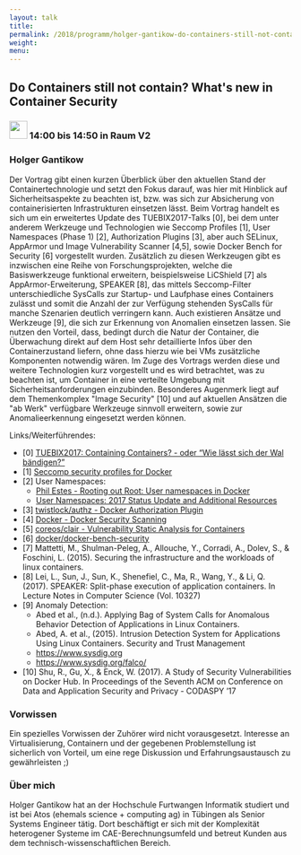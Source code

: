 ```yaml
---
layout: talk
title:
permalink: /2018/programm/holger-gantikow-do-containers-still-not-contain-what-s-new-in-container-security/
weight:
menu:
---
```

## Do Containers still not contain? What's new in Container Security

### <img height = "32" src="../../../images/talk.svg"> 14:00 bis 14:50 in Raum V2

### Holger Gantikow

Der Vortrag gibt einen kurzen Überblick über den aktuellen Stand der Containertechnologie und setzt den Fokus darauf, was hier mit Hinblick auf Sicherheitsaspekte zu beachten ist, bzw. was sich zur Absicherung von containerisierten Infrastrukturen einsetzen lässt.  Beim Vortrag handelt es sich um ein erweitertes Update des TUEBIX2017-Talks [0], bei dem unter anderem Werkzeuge und Technologien wie Seccomp Profiles [1], User Namespaces (Phase 1) [2], Authorization Plugins [3], aber auch SELinux, AppArmor und Image Vulnerability Scanner [4,5], sowie Docker Bench for Security [6] vorgestellt wurden.  Zusätzlich zu diesen Werkzeugen gibt es inzwischen eine Reihe von Forschungsprojekten, welche die Basiswerkzeuge funktional erweitern, beispielsweise LiCShield [7] als AppArmor-Erweiterung, SPEAKER [8], das mittels Seccomp-Filter unterschiedliche SysCalls zur Startup- und Laufphase eines Containers zulässt und somit die Anzahl der zur Verfügung stehenden SysCalls für manche Szenarien deutlich verringern kann.  Auch existieren Ansätze und Werkzeuge [9], die sich zur Erkennung von Anomalien einsetzen lassen. Sie nutzen den Vorteil, dass, bedingt durch die Natur der Container, die Überwachung direkt auf dem Host sehr detaillierte Infos über den Containerzustand liefern, ohne dass hierzu wie bei VMs zusätzliche Komponenten notwendig wären. Im Zuge des Vortrags werden diese und weitere Technologien kurz vorgestellt und es wird betrachtet, was zu beachten ist, um Container in eine verteilte Umgebung mit Sicherheitsanforderungen einzubinden. Besonderes Augenmerk liegt auf dem Themenkomplex "Image Security" [10] und auf aktuellen Ansätzen die "ab Werk" verfügbare Werkzeuge sinnvoll erweitern, sowie zur Anomalieerkennung eingesetzt werden können.

Links/Weiterführendes:
- [0] [TUEBIX2017: Containing Containers? - oder “Wie lässt sich der Wal bändigen?”](https://www.tuebix.org/2017/programm/holger-gantikow-containing-containers-oder-wie-laesst-sich-der-wal-baendigen/)
- [1] [Seccomp security profiles for Docker](https://docs.docker.com/engine/security/seccomp/)
- [2] User Namespaces:
  * [Phil Estes - Rooting out Root: User namespaces in Docker](https://events.static.linuxfound.org/sites/events/files/slides/User%20Namespaces%20-%20ContainerCon%202015%20-%2016-9-final_0.pdf)
  * [User Namespaces: 2017 Status Update and Additional Resources](https://integratedcode.us/2017/02/24/user-namespaces-2017-status-update-and-additional-resources/)
- [3] [twistlock/authz - Docker Authorization Plugin](https://github.com/twistlock/authz)
- [4] [Docker - Docker Security Scanning](https://docs.docker.com/docker-cloud/builds/image-scan/)
- [5] [coreos/clair - Vulnerability Static Analysis for Containers](https://github.com/coreos/clair)
- [6] [docker/docker-bench-security](https://github.com/docker/docker-bench-security)
- [7] Mattetti, M., Shulman-Peleg, A., Allouche, Y., Corradi, A., Dolev, S., & Foschini, L. (2015). Securing the infrastructure and the workloads of linux containers.
- [8] Lei, L., Sun, J., Sun, K., Shenefiel, C., Ma, R., Wang, Y., & Li, Q. (2017). SPEAKER: Split-phase execution of application containers. In Lecture Notes in Computer Science (Vol. 10327)
- [9] Anomaly Detection:
  * Abed et al., (n.d.). Applying Bag of System Calls for Anomalous Behavior Detection of Applications in Linux Containers.
  * Abed, A. et al., (2015). Intrusion Detection System for Applications Using Linux Containers. Security and Trust Management
  * https://www.sysdig.org
  * https://www.sysdig.org/falco/
- [10] Shu, R., Gu, X., & Enck, W. (2017). A Study of Security Vulnerabilities on Docker Hub. In Proceedings of the Seventh ACM on Conference on Data and Application Security and Privacy - CODASPY ’17

### Vorwissen

Ein spezielles Vorwissen der Zuhörer wird nicht vorausgesetzt. Interesse an Virtualisierung, Containern und der gegebenen Problemstellung ist sicherlich von Vorteil, um eine rege Diskussion und Erfahrungsaustausch zu gewährleisten ;)

### Über mich

Holger Gantikow hat an der Hochschule Furtwangen Informatik studiert und ist bei Atos (ehemals science + computing ag) in Tübingen als Senior Systems Engineer tätig. Dort beschäftigt er sich mit der Komplexität heterogener Systeme im CAE-Berechnungsumfeld und betreut Kunden aus dem technisch-wissenschaftlichen Bereich.

